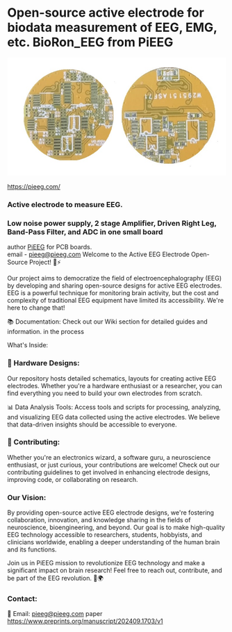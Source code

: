 # Open-source active electrode for biodata measurement of EEG, EMG,  etc. BioRon_EEG from PiEEG
![alt tag](https://github.com/Ildaron/BioRon_EEG/blob/main/supplementary%20files/image_2.jpg "general view")  

https://pieeg.com/  
### Active electrode to measure EEG.    
### Low noise power supply, 2 stage Amplifier, Driven Right Leg, Band-Pass Filter, and ADC in one small board       

author [PiEEG](https://pieeg.com/) for PCB boards.  
email - pieeg@pieeg.com
Welcome to the Active EEG Electrode Open-Source Project! 🧠⚡  

Our project aims to democratize the field of electroencephalography (EEG) by developing and sharing open-source designs for active EEG electrodes. EEG is a powerful technique for monitoring brain activity, but the cost and complexity of traditional EEG equipment have limited its accessibility. We're here to change that!  

📚 Documentation: Check out our Wiki section for detailed guides and information. in the process  

What's Inside:  
### 🔌 Hardware Designs:      
Our repository hosts detailed schematics, layouts for creating active EEG electrodes. Whether you're a hardware enthusiast or a researcher, you can find everything you need to build your own electrodes from scratch.  

📊 Data Analysis Tools: Access tools and scripts for processing, analyzing, and visualizing EEG data collected using the active electrodes. We believe that data-driven insights should be accessible to everyone.  

### 🤝 Contributing:       
Whether you're an electronics wizard, a software guru, a neuroscience enthusiast, or just curious, your contributions are welcome! Check out our contributing guidelines to get involved in enhancing electrode designs, improving code, or collaborating on research.

### Our Vision:      
By providing open-source active EEG electrode designs, we're fostering collaboration, innovation, and knowledge sharing in the fields of neuroscience, bioengineering, and beyond. Our goal is to make high-quality EEG technology accessible to researchers, students, hobbyists, and clinicians worldwide, enabling a deeper understanding of the human brain and its functions. 

Join us in PiEEG mission to revolutionize EEG technology and make a significant impact on brain research! Feel free to reach out, contribute, and be part of the EEG revolution. 🧠🌍    

### Contact:
📧 Email: pieeg@pieeg.com
paper
https://www.preprints.org/manuscript/202409.1703/v1   


